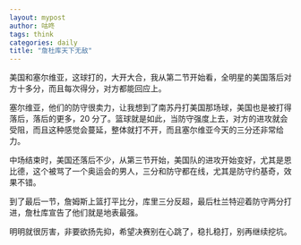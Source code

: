 ```yaml
---
layout: mypost
author: 咕咚
tags: think
categories: daily
title: "詹杜库天下无敌"
---
```


美国和塞尔维亚，这球打的，大开大合，我从第二节开始看，全明星的美国落后对方十多分，而且每次得分，对方都能回应上。

塞尔维亚，他们的防守很卖力，让我想到了南苏丹打美国那场球，美国也是被打得落后，落后的更多，20 分了。篮球就是如此，当防守强度上去，对方的进攻就会受阻，而且这种感觉会蔓延，整体就打不开，而且塞尔维亚今天的三分还非常给力。

中场结束时，美国还落后不少，从第三节开始，美国队的进攻开始变好，尤其是恩比德，这个被骂了一个奥运会的男人，三分和防守都在线，尤其是防守约基奇，效果不错。

到了最后一节，詹姆斯上篮打平比分，库里三分反超，最后杜兰特迎着防守两分打进，詹杜库宣告了他们就是地表最强。

明明就很厉害，非要欲扬先抑，希望决赛别在心跳了，稳扎稳打，别再继续挖坑。